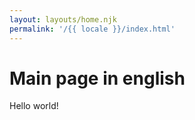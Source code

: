 ```yaml
---
layout: layouts/home.njk
permalink: '/{{ locale }}/index.html'
---
```


# Main page in english

Hello world!
